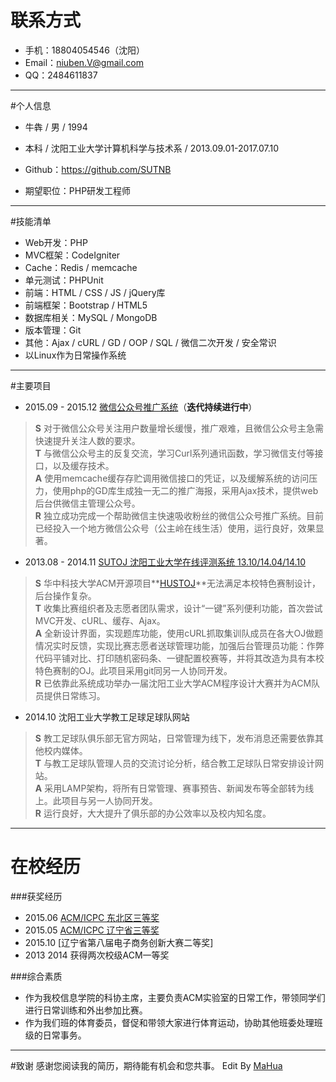 # 联系方式
* 手机：18804054546（沈阳）
* Email：<niuben.V@gmail.com>
* QQ：2484611837

---

#个人信息
* 牛犇 / 男 / 1994
* 本科 / 沈阳工业大学计算机科学与技术系 / 2013.09.01-2017.07.10
* Github：<https://github.com/SUTNB>

* 期望职位：PHP研发工程师

---

#技能清单
* Web开发：PHP
* MVC框架：CodeIgniter
* Cache：Redis / memcache
* 单元测试：PHPUnit
* 前端：HTML / CSS / JS / jQuery库
* 前端框架：Bootstrap / HTML5
* 数据库相关：MySQL / MongoDB
* 版本管理：Git
* 其他：Ajax / cURL / GD / OOP / SQL / 微信二次开发 / 安全常识
* 以Linux作为日常操作系统 

---

#主要项目
* 2015.09 - 2015.12 [微信公众号推广系统](https://github.com/SUTNB/gzlhshwxe)（**迭代持续进行中**）
> **S** 对于微信公众号关注用户数量增长缓慢，推广艰难，且微信公众号主急需快速提升关注人数的要求。  
> **T** 与微信公众号主的反复交流，学习Curl系列通讯函数，学习微信支付等接口，以及缓存技术。  
> **A** 使用memcache缓存存贮调用微信接口的凭证，以及缓解系统的访问压力，使用php的GD库生成独一无二的推广海报，采用Ajax技术，提供web后台供微信主管理公众号。  
> **R** 独立成功完成一个帮助微信主快速吸收粉丝的微信公众号推广系统。目前已经投入一个地方微信公众号（公主岭在线生活）使用，运行良好，效果显著。  


* 2013.08 - 2014.11 [SUTOJ 沈阳工业大学在线评测系统 13.10/14.04/14.10](https://github.com/cwen-coder/nsut_oj)
> **S** 华中科技大学ACM开源项目**[HUSTOJ](https://code.google.com/p/hustoj/)**无法满足本校特色赛制设计，后台操作复杂。  
> **T** 收集比赛组织者及志愿者团队需求，设计“一键”系列便利功能，首次尝试MVC开发、cURL、缓存、Ajax。  
> **A** 全新设计界面，实现题库功能，使用cURL抓取集训队成员在各大OJ做题情况实时反馈，实现比赛志愿者送球管理功能，加强后台管理员功能：作弊代码平铺对比、打印随机密码条、一键配置校赛等，并将其改造为具有本校特色赛制的OJ。此项目采用git同另一人协同开发。  
> **R** 已依靠此系统成功举办一届沈阳工业大学ACM程序设计大赛并为ACM队员提供日常练习。


* 2014.10 沈阳工业大学教工足球足球队网站      
> **S** 教工足球队俱乐部无官方网站，日常管理为线下，发布消息还需要依靠其他校内媒体。     
> **T** 与教工足球队管理人员的交流讨论分析，结合教工足球队日常安排设计网站。  
> **A** 采用LAMP架构，将所有日常管理、赛事预告、新闻发布等全部转为线上。此项目与另一人协同开发。   
> **R** 运行良好，大大提升了俱乐部的办公效率以及校内知名度。  

---

# 在校经历
###获奖经历
* 2015.06 [ACM/ICPC 东北区三等奖](https://github.com/SUTNB/resume/blob/master/acm_db_2.jpg)
* 2015.05 [ACM/ICPC 辽宁省三等奖](https://github.com/SUTNB/resume/blob/master/acm_l_15_3.jpg)
* 2015.10 [辽宁省第八届电子商务创新大赛二等奖]
* 2013 2014 获得两次校级ACM一等奖

###综合素质
* 作为我校信息学院的科协主席，主要负责ACM实验室的日常工作，带领同学们进行日常训练和外出参加比赛。
* 作为我们班的体育委员，督促和带领大家进行体育运动，协助其他班委处理班级的日常事务。

---

#致谢
感谢您阅读我的简历，期待能有机会和您共事。
Edit By [MaHua](http://mahua.jser.me)
